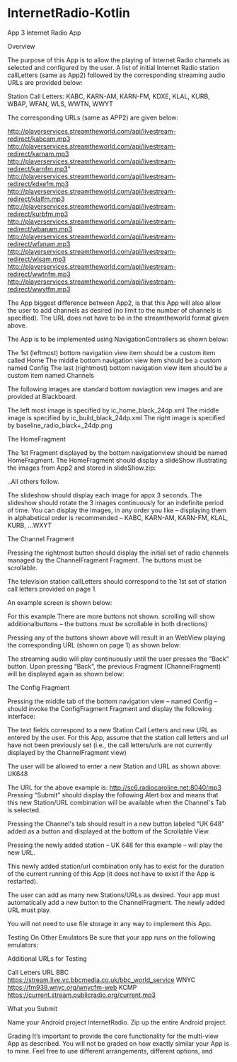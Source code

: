 # InternetRadio-Kotlin


App 3
Internet Radio App

Overview

The purpose of this App is to allow the playing of  Internet Radio channels as selected and configured by the user. A list of initial  Internet Radio station callLetters (same as App2)  followed by the corresponding streaming audio URLs are provided below:

Station Call Letters:  KABC, KARN-AM, KARN-FM, KDXE, KLAL, KURB, WBAP, WFAN, WLS,
WWTN, WWYT

The corresponding URLs (same as APP2) are given below:

http://playerservices.streamtheworld.com/api/livestream-redirect/kabcam.mp3
http://playerservices.streamtheworld.com/api/livestream-redirect/karnam.mp3
http://playerservices.streamtheworld.com/api/livestream-redirect/karnfm.mp3"
http://playerservices.streamtheworld.com/api/livestream-redirect/kdxefm.mp3
http://playerservices.streamtheworld.com/api/livestream-redirect/klalfm.mp3
http://playerservices.streamtheworld.com/api/livestream-redirect/kurbfm.mp3
http://playerservices.streamtheworld.com/api/livestream-redirect/wbapam.mp3
http://playerservices.streamtheworld.com/api/livestream-redirect/wfanam.mp3
http://playerservices.streamtheworld.com/api/livestream-redirect/wlsam.mp3
http://playerservices.streamtheworld.com/api/livestream-redirect/wwtnfm.mp3
http://playerservices.streamtheworld.com/api/livestream-redirect/wwytfm.mp3


The App biggest difference between App2, is that this App  will also allow the user to add channels as desired (no limit to the number of channels is specified). The URL does not have to be in the streamtheworld format given above.

The App is to be implemented using  NavigationControllers as shown below:




The 1st (leftmost) bottom navigation view  item should be a custom  item called Home
The middle bottom navigation view item should be a custom  named Config
The last (rightmost) bottom navigation view item should be a custom  item named Channels

The following images are standard bottom naviagtion vew images and are provided at Blackboard.

The left most image is specified by ic_home_black_24dp.xml
The middle image is specified by ic_build_black_24dp.xml
The right image is specified by baseline_radio_black+_24dp.png










The HomeFragment

The 1st Fragment  displayed by the bottom navigationview should be named HomeFragment. The HomeFragment should display a slideShow illustrating the  images from App2 and stored in slideShow.zip:

..All others follow.


The slideshow should display each image for appx 3 seconds. The slideshow should rotate the 3 images continuously for an indefinite period of time. You can display the images, in any order you like – displaying them in alphabetical order is recommended – KABC, KARN-AM, KARN-FM, KLAL, KURB, ...WXYT


The Channel Fragment

Pressing the rightmost button should display the initial set of radio channels managed by the ChannelFragment Fragment. The buttons must be scrollable.


The television station callLetters should correspond to the 1st set of station call letters provided on page 1.

An example screen is shown below:

For this example There are  more buttons not shown.  scrolling will show additionalbuttons – the buttons must be scrollable in both directions)



Pressing any of the buttons shown above will result in an WebView playing the corresponding URL (shown on page 1)  as shown below:

The streaming audio will play continuously until the user presses the “Back” button. Upon pressing “Back”, the previous Fragment  (ChannelFragment) will be displayed again as shown below:









The Config Fragment

Pressing the middle tab of the bottom navigation view – named Config – should invoke the ConfigFragment Fragment  and display the following interface:




The  text fields correspond to a new  Station Call Letters and new URL as entered by the user. For this App, assume that the station call letters and url have not been previously set (i.e., the call letters/urls are not currently displayed  by the ChannelFragment view)

The user will be allowed to enter a new Station and URL as shown above:
UK648

The URL for the above example is:
http://sc6.radiocaroline.net:8040/mp3
Pressing “Submit” should display the following Alert box and means that this new Station/URL combination will be available when the Channel's Tab is selected.

Pressing the Channel's  tab should result in a new button labeled “UK 648” added as a button and displayed at the  bottom of the Scrollable View.

Pressing the newly added station – UK 648 for this example – will play the new URL.

This newly added station/url combination only has to exist for the duration of the current running of this App (it does not have to exist if the App is restarted).

The user can add as many new Stations/URLs as desired. Your app must automatically add a new button to the ChannelFragment. The newly added URL must play.

You will not need to use file storage in any way to implement this App.


Testing On Other Emulators
Be sure that your app runs on the following emulators:





Additional  URLs for Testing



Call Letters            URL
BBC                https://stream.live.vc.bbcmedia.co.uk/bbc_world_service
WNYC                https://fm939.wnyc.org/wnycfm-web
KCMP                https://current.stream.publicradio.org/current.mp3




What you Submit

Name your Android  project InternetRadio. Zip up the entire Android  project.


Grading
It’s important to provide the core functionality for the multi-view App as described.  You will not be graded on how exactly similar your App is to mine. Feel free to use different arrangements, different options, and
